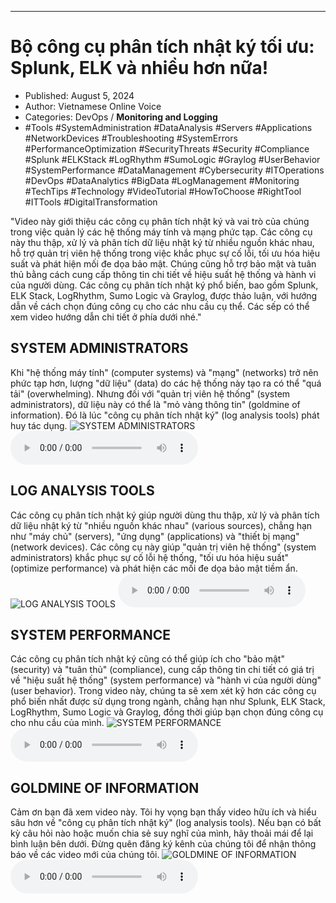 
---

# Bộ công cụ phân tích nhật ký tối ưu: Splunk, ELK và nhiều hơn nữa!

- Published: August 5, 2024
- Author: Vietnamese Online Voice
- Categories: DevOps / **Monitoring and Logging**
- #Tools #SystemAdministration #DataAnalysis #Servers #Applications #NetworkDevices #Troubleshooting #SystemErrors #PerformanceOptimization #SecurityThreats #Security #Compliance #Splunk #ELKStack #LogRhythm #SumoLogic #Graylog #UserBehavior #SystemPerformance #DataManagement #Cybersecurity #ITOperations #DevOps #DataAnalytics #BigData #LogManagement #Monitoring #TechTips #Technology #VideoTutorial #HowToChoose #RightTool #ITTools #DigitalTransformation

"Video này giới thiệu các công cụ phân tích nhật ký và vai trò của chúng trong việc quản lý các hệ thống máy tính và mạng phức tạp. Các công cụ này thu thập, xử lý và phân tích dữ liệu nhật ký từ nhiều nguồn khác nhau, hỗ trợ quản trị viên hệ thống trong việc khắc phục sự cố lỗi, tối ưu hóa hiệu suất và phát hiện mối đe dọa bảo mật. Chúng cũng hỗ trợ bảo mật và tuân thủ bằng cách cung cấp thông tin chi tiết về hiệu suất hệ thống và hành vi của người dùng. Các công cụ phân tích nhật ký phổ biến, bao gồm Splunk, ELK Stack, LogRhythm, Sumo Logic và Graylog, được thảo luận, với hướng dẫn về cách chọn đúng công cụ cho các nhu cầu cụ thể. Các sếp có thể xem video hướng dẫn chi tiết ở phía dưới nhé."


## SYSTEM ADMINISTRATORS

Khi "hệ thống máy tính" (computer systems) và "mạng" (networks) trở nên phức tạp hơn, lượng "dữ liệu" (data) do các hệ thống này tạo ra có thể "quá tải" (overwhelming). Nhưng đối với "quản trị viên hệ thống" (system administrators), dữ liệu này có thể là "mỏ vàng thông tin" (goldmine of information). Đó là lúc "công cụ phân tích nhật ký" (log analysis tools) phát huy tác dụng.
![SYSTEM ADMINISTRATORS](https://http-archiver-apis-production-80.schnworks.com/storage/images/transitions/2024-08-05/transition-15182784976-Montserrat-Medium-004895.jpg)
<audio controls>
    <source src="https://http-archiver-apis-production-80.schnworks.com/storage/storage/audio/file-11814184620.mp3" type="audio/mpeg">
</audio>



## LOG ANALYSIS TOOLS

Các công cụ phân tích nhật ký giúp người dùng thu thập, xử lý và phân tích dữ liệu nhật ký từ "nhiều nguồn khác nhau" (various sources), chẳng hạn như "máy chủ" (servers), "ứng dụng" (applications) và "thiết bị mạng" (network devices). Các công cụ này giúp "quản trị viên hệ thống" (system administrators) khắc phục sự cố lỗi hệ thống, "tối ưu hóa hiệu suất" (optimize performance) và phát hiện các mối đe dọa bảo mật tiềm ẩn.
![LOG ANALYSIS TOOLS](https://http-archiver-apis-production-80.schnworks.com/storage/images/transitions/2024-08-05/transition--3879976392-Montserrat-Black-1A237E.jpg)
<audio controls>
    <source src="https://http-archiver-apis-production-80.schnworks.com/storage/storage/audio/file-36672246832.mp3" type="audio/mpeg">
</audio>



## SYSTEM PERFORMANCE

Các công cụ phân tích nhật ký cũng có thể giúp ích cho "bảo mật" (security) và "tuân thủ" (compliance), cung cấp thông tin chi tiết có giá trị về "hiệu suất hệ thống" (system performance) và "hành vi của người dùng" (user behavior). Trong video này, chúng ta sẽ xem xét kỹ hơn các công cụ phổ biến nhất được sử dụng trong ngành, chẳng hạn như Splunk, ELK Stack, LogRhythm, Sumo Logic và Graylog, đồng thời giúp bạn chọn đúng công cụ cho nhu cầu của mình.
![SYSTEM PERFORMANCE](https://http-archiver-apis-production-80.schnworks.com/storage/images/transitions/2024-08-05/transition--21865662492-Montserrat-Black-7B1FA2.jpg)
<audio controls>
    <source src="https://http-archiver-apis-production-80.schnworks.com/storage/storage/audio/file-14695781375.mp3" type="audio/mpeg">
</audio>



## GOLDMINE OF INFORMATION

Cảm ơn bạn đã xem video này. Tôi hy vọng bạn thấy video hữu ích và hiểu sâu hơn về "công cụ phân tích nhật ký" (log analysis tools). Nếu bạn có bất kỳ câu hỏi nào hoặc muốn chia sẻ suy nghĩ của mình, hãy thoải mái để lại bình luận bên dưới. Đừng quên đăng ký kênh của chúng tôi để nhận thông báo về các video mới của chúng tôi.
![GOLDMINE OF INFORMATION](https://http-archiver-apis-production-80.schnworks.com/storage/images/transitions/2024-08-05/transition--7913638532-Montserrat-Thin-1A237E.jpg)
<audio controls>
    <source src="https://http-archiver-apis-production-80.schnworks.com/storage/storage/audio/file-11055800911.mp3" type="audio/mpeg">
</audio>

